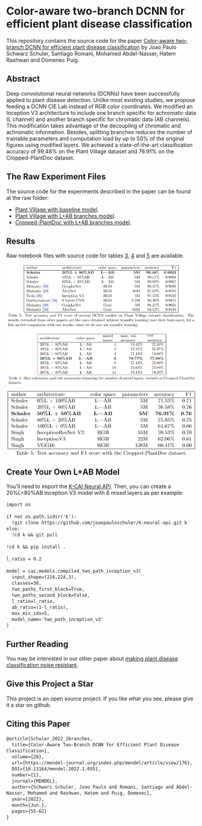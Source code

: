 # Color-aware two-branch DCNN for efficient plant disease classification
This repository contains the source code for the paper [Color-aware two-branch DCNN for efficient plant disease classification](https://www.researchgate.net/publication/361511874_Color-Aware_Two-Branch_DCNN_for_Efficient_Plant_Disease_Classification) by Joao Paulo Schwarz Schuler, Santiago Romani, Mohamed Abdel-Nasser, Hatem Rashwan and Domenec Puig.

## Abstract
Deep convolutional neural networks (DCNNs) have been successfully applied to plant disease detection. Unlike most existing studies, we propose feeding a DCNN CIE Lab instead of RGB color coordinates. We modified an Inception V3 architecture to include one branch specific for achromatic data (L channel) and another branch specific for chromatic data (AB channels). This modification takes advantage of the decoupling of chromatic and achromatic information. Besides, splitting branches reduces the number of trainable parameters and computation load by up to 50\% of the original figures using modified layers. We achieved a state-of-the-art classification accuracy of 99.48\% on the Plant Village dataset and 76.91\% on the Cropped-PlantDoc dataset.

## The Raw Experiment Files
The source code for the experiments described in the paper can be found at the raw folder:
* [Plant Village with baseline model](https://github.com/joaopauloschuler/two-branch-plant-disease/tree/main/raw/baseline-plant-village).
* [Plant Village with L+AB branches model](https://github.com/joaopauloschuler/two-branch-plant-disease/tree/main/raw/two-paths-plant-village).
* [Cropped-PlantDoc with L+AB branches model](https://github.com/joaopauloschuler/two-branch-plant-disease/tree/main/raw/two-paths-cropped-plant-doc).

## Results
Raw notebook files with source code for tables [3](https://github.com/joaopauloschuler/two-branch-plant-disease/blob/main/raw/two-paths-plant-village/two_path_inception.ipynb), [4](https://github.com/joaopauloschuler/two-branch-plant-disease/blob/main/raw/two-paths-cropped-plant-doc/Cropped-PlantDoc-Mixed-Layer-Search-Table-4.ipynb) and [5](https://github.com/joaopauloschuler/two-branch-plant-disease/blob/main/raw/two-paths-cropped-plant-doc/Cropped-PlantDoc-LAB-Filter-Search-Table-5.ipynb) are available.
<p align="center"><img align="center" src="raw/table3.png"></img></p>
<p align="center"><img align="center" src="raw/table4.png"></img></p>
<p align="center"><img align="center" src="raw/table5.png"></img></p>

## Create Your Own L+AB Model
You'll need to import the [K-CAI Neural API](https://github.com/joaopauloschuler/k-neural-api). Then, you can create a 20%L+80%AB Inception V3 model with 6 mixed layers as per example:
```
import os

if not os.path.isdir('k'):
  !git clone https://github.com/joaopauloschuler/k-neural-api.git k
else:
  !cd k && git pull

!cd k && pip install .

l_ratio = 0.2

model = cai.models.compiled_two_path_inception_v3(
  input_shape=(224,224,3),
  classes=38, 
  two_paths_first_block=True,
  two_paths_second_block=False,
  l_ratio=l_ratio,
  ab_ratio=(1-l_ratio),
  max_mix_idx=5, 
  model_name='two_path_inception_v3'
)
```

## Further Reading
You may be interested in our other paper about [making plant disease classification noise resistant](https://github.com/joaopauloschuler/two-path-noise-lab-plant-disease).

## Give this Project a Star
This project is an open source project. If you like what you see, please give it a star on github.

## Citing this Paper
```
@article{Schuler_2022_2branches,
  title={Color-Aware Two-Branch DCNN for Efficient Plant Disease Classification}, 
  volume={28}, 
  url={https://mendel-journal.org/index.php/mendel/article/view/176},
  DOI={10.13164/mendel.2022.1.055},
  number={1},
  journal={MENDEL},
  author={Schwarz Schuler, Joao Paulo and Romani, Santiago and Abdel-Nasser, Mohamed and Rashwan, Hatem and Puig, Domenec},
  year={2022},
  month={Jun.},
  pages={55-62}
}
```

